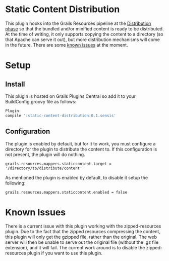 Static Content Distribution
===========================

This plugin hooks into the Grails Resources pipeline at the [Distribution phase](http://grails-plugins.github.io/grails-resources/guide/6.%20Creating%20custom%20mappers.html#6.2%20Mapper%20phases%20and%20priority) so that the bundled and/or minified content is ready to be distributed.  At the time of writing, it only supports copying the content to a directory (so that Apache can serve it out), but more distribution mechanisms will come in the future. There are some [known issues](#known-issues) at the moment.

Setup
=====

Install
-------
This plugin is hosted on Grails Plugins Central so add it to your BuildConfig.groovy file as follows:

```groovy
Plugin:
compile ':static-content-distribution:0.1.sensis'
```

Configuration
-------------
The plugin is enabled by default, but for it to work, you must configure a directory for the plugin to distribute the content to.  If this configuration is not present, the plugin will do nothing.

```
grails.resources.mappers.staticcontent.target = '/directory/to/distribute/content'
```

As mentioned the plugin is enabled by default, to disable it setup the following:

```
grails.resources.mappers.staticcontent.enabled = false
```

Known Issues
============
There is a current issue with this plugin working with the zipped-resources plugin.  Due to the fact that the zipped resources compressing the content, this plugin will only get the gzipped file, rather than the original.  The web server will then be unable to serve out the original file (without the .gz file extension), and it will fail.  The current work around is to disable the zipped-resources plugin if you want to use this plugin.
